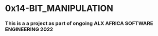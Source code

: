 # 0x14-BIT_MANIPULATION
### This is a a project as part of ongoing ALX AFRICA SOFTWARE ENGINEERING 2022
